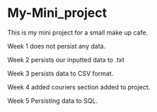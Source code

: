 # My-Mini_project
This is my mini project for a small make up cafe. 

Week 1 does not persist any data.

Week 2 persists our inputted data to .txt

Week 3 persists data to CSV format.

Week 4 added couriers section added to project.

Week 5 Persisting data to SQL.

